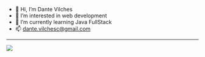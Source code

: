 - 👋 Hi, I’m Dante Vilches
- 👀 I’m interested in web development
- 🌱 I’m currently learning Java FullStack
- 📫 dante.vilchesc@gmail.com


<hr>
<div>
  <a href="https://www.instagram.com/dantepilsen/%22%3E <img src="https://img.shields.io/badge/Instagram-fc6484?style=for-the-badge&logo=Instagram&logoColor=white%22%3E</img></a>
  <a href="mailto:dante.vilchesc@gmail.com"><img src="https://img.shields.io/badge/Gmail-d43000?style=for-the-badge&logo=Gmail&logoColor=white%22%3E</img></a>
</div>
<hr>
<img src="https://github-readme-stats.vercel.app/api?username=DanteVilches&show_icons=true&theme=radical%22%3E</img>
